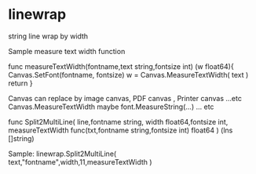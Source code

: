 # linewrap
string line wrap by width

Sample measure text width function

func measureTextWidth(fontname,text string,fontsize int) (w float64){
	Canvas.SetFont(fontname, fontsize)
	w = Canvas.MeasureTextWidth( text )
	return
}

Canvas can replace by image canvas, PDF canvas , Printer canvas ...etc
Canvas.MeasureTextWidth maybe  font.MeasureString(...)  ... etc

func Split2MultiLine( line,fontname string, width float64,fontsize int, 
              measureTextWidth func(txt,fontname string,fontsize int) float64 ) (lns []string)

Sample:       linewrap.Split2MultiLine( text,"fontname",width,11,measureTextWidth )
